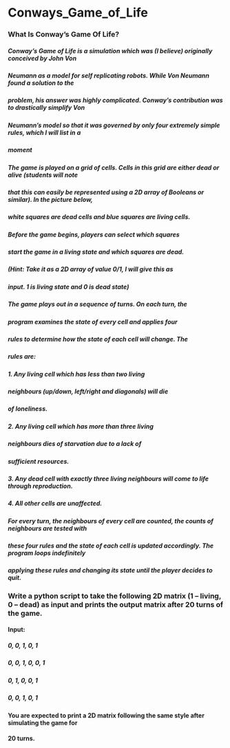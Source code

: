 # Conways_Game_of_Life
### What Is Conway’s Game Of Life?
##### Conway’s Game of Life is a simulation which was (I believe) originally conceived by John Von
##### Neumann as a model for self replicating robots. While Von Neumann found a solution to the
##### problem, his answer was highly complicated. Conway’s contribution was to drastically simplify Von
##### Neumann’s model so that it was governed by only four extremely simple rules, which I will list in a
##### moment

##### The game is played on a grid of cells. Cells in this grid are either dead or alive (students will note
##### that this can easily be represented using a 2D array of Booleans or similar). In the picture below,
##### white squares are dead cells and blue squares are living cells.

##### Before the game begins, players can select which squares
##### start the game in a living state and which squares are dead.
##### (Hint: Take it as a 2D array of value 0/1, I will give this as
##### input. 1 is living state and 0 is dead state)

##### The game plays out in a sequence of turns. On each turn, the
##### program examines the state of every cell and applies four
##### rules to determine how the state of each cell will change. The
##### rules are:
##### 1. Any living cell which has less than two living
##### neighbours (up/down, left/right and diagonals) will die
##### of loneliness.
##### 2. Any living cell which has more than three living
##### neighbours dies of starvation due to a lack of
##### sufficient resources.
##### 3. Any dead cell with exactly three living neighbours will come to life through reproduction.
##### 4. All other cells are unaffected. 

##### For every turn, the neighbours of every cell are counted, the counts of neighbours are tested with
##### these four rules and the state of each cell is updated accordingly. The program loops indefinitely
##### applying these rules and changing its state until the player decides to quit.

### Write a python script to take the following 2D matrix (1 – living, 0 – dead) as input and prints the output matrix after 20 turns of the game.
#### Input:
##### 0, 0, 1, 0, 1
##### 0, 0, 1, 0, 0, 1
##### 0, 1, 0, 0, 1
##### 0, 0, 1, 0, 1
#### You are expected to print a 2D matrix following the same style after simulating the game for
#### 20 turns.
